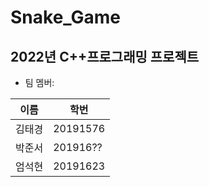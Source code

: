 # Snake_Game
## 2022년 C++프로그래밍  프로젝트
* 팀 멤버:

| 이름   | 학번     |
|--------|----------|
| 김태경 | 20191576 |
| 박준서 | 201916?? |
| 엄석현 | 20191623 |

